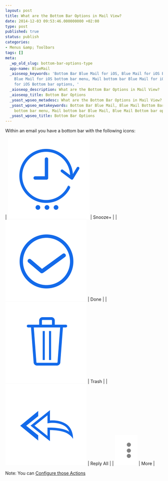```yaml
---
layout: post
title: What are the Bottom Bar Options in Mail View?
date: 2014-12-03 09:53:46.000000000 +02:00
type: post
published: true
status: publish
categories:
- Menus &amp; Toolbars
tags: []
meta:
  _wp_old_slug: bottom-bar-options-type
  app-name: BlueMail
  _aioseop_keywords: 'Bottom Bar Blue Mail for iOS, Blue Mail for iOS Bottom Bar,
    Blue Mail for iOS bottom bar menu, Mail bottom bar Blue Mail for iOS, Blue Mail
    for iOS Bottom bar options, '
  _aioseop_description: What are the Bottom Bar Options in Mail View?
  _aioseop_title: Bottom Bar Options
  _yoast_wpseo_metadesc: What are the Bottom Bar Options in Mail View?
  _yoast_wpseo_metakeywords: Bottom Bar Blue Mail, Blue Mail Bottom Bar, Blue Mail
    bottom bar menu, Mail bottom bar Blue Mail, Blue Mail Bottom bar options,
  _yoast_wpseo_title: Bottom Bar Options
---
```


Within an email you have a bottom bar with the following icons:

| ![Action Later](/assets/ic_action_later-.png) | Snooze+ |
| ![Action Done](/assets/ic_action_done.png) | Done |
| ![Trash](/assets/folder_trash.png) | Trash |
| ![Reply](/assets/ic_action_reply_all.png) | Reply All |
| ![More](/assets/ic_action_overflow.png) | More |

Note: You can [Configure those Actions](/how-to-configure-the-bottom-bar-actions/)